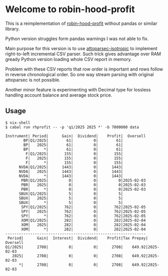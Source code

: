 # Welcome to robin-hood-profit

This is a reimplementation of
[robin-hood-profit](https://github.com/yaitskov/robin-hood-profit)
without pandas or similar library.

Python version struggles form pandas warnings I was not able to fix.

Main purpose for this version is to use
[attoparsec-isotropic](https://github.com/yaitskov/attoparsec-isotropic)
to implement right-to-left incremental CSV parser.  Such trick gives
advantage over RAM gready Python version loading whole CSV report in
memory.

Problem with these CSV reports that row order is important and rows
follow in reverse chronological order. So one way stream parsing with
original attoparsec is not possible.

Another minor feature is experimenting with Decimal type for lossless
handling account balance and average stock price.

## Usage


```shell
$ nix-shell
$ cabal run rhprofit -- -p 'q1/2025 2025 *' -b 7000000 data

Instrument| Period|      Gain|  Dividend|    Profit|  Oversell
        BP|Q1/2025|        61|         0|        61|
        BP|   2025|        61|         0|        61|
        BP|      *|        61|         0|        61|
         F|Q1/2025|       155|         0|       155|
         F|   2025|       155|         0|       155|
         F|      *|       155|         0|       155|
      NVDA|Q1/2025|      1443|         0|      1443|
      NVDA|   2025|      1443|         0|      1443|
      NVDA|      *|      1443|         0|      1443|
       PBR|Q1/2025|         0|         0|         0|2025-02-03
       PBR|   2025|         0|         0|         0|2025-02-03
       PBR|      *|         0|         0|         0|2025-02-03
      SBUX|Q1/2025|         5|         0|         5|
      SBUX|   2025|         5|         0|         5|
      SBUX|      *|         5|         0|         5|
       SPY|Q1/2025|       762|         0|       762|2025-02-05
       SPY|   2025|       762|         0|       762|2025-02-05
       SPY|      *|       762|         0|       762|2025-02-05
       XOM|Q1/2025|       282|         0|       282|2025-02-04
       XOM|   2025|       282|         0|       282|2025-02-04
       XOM|      *|       282|         0|       282|2025-02-04
--------------------------------------------------------------
 Period|      Gain|  Interest|  Dividend|    Profit|Tax Prepay|  Oversell
Q1/2025|      2708|         0|         0|      2708|    649.92|2025-02-03
   2025|      2708|         0|         0|      2708|    649.92|2025-02-03
      *|      2708|         0|         0|      2708|    649.92|2025-02-03
```
